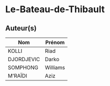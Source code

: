 # Le-Bateau-de-Thibault

## Auteur(s)
|Nom|Prénom|
|--|--|
| KOLLI | Riad |
| DJORDJEVIC | Darko |
| SOMPHONG | Williams |
| M’RAÏDI | Aziz |
